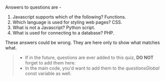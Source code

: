 Answers to questions are -
1. Javascript supports which of the following? Functions.
2. Which language is used for styling web pages? CSS.
3. What is not a Javascript? Python script.
4. What is used for connecting to a database? PHP.

These answers could be wrong. They are here only to show what matches what.
>* If in the future, questions are ever added to this quiz, **DO NOT** forget to add them here.
>* In the main code, you'd want to add them to the *questionsGlobal* const variable as well.